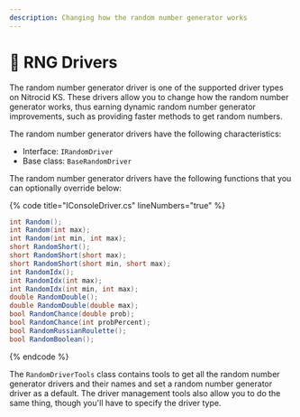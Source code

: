```yaml
---
description: Changing how the random number generator works
---
```


# 🔌 RNG Drivers

The random number generator driver is one of the supported driver types on Nitrocid KS. These drivers allow you to change how the random number generator works, thus earning dynamic random number generator improvements, such as providing faster methods to get random numbers.

The random number generator drivers have the following characteristics:

* Interface: `IRandomDriver`
* Base class: `BaseRandomDriver`

The random number generator drivers have the following functions that you can optionally override below:

{% code title="IConsoleDriver.cs" lineNumbers="true" %}
```csharp
int Random();
int Random(int max);
int Random(int min, int max);
short RandomShort();
short RandomShort(short max);
short RandomShort(short min, short max);
int RandomIdx();
int RandomIdx(int max);
int RandomIdx(int min, int max);
double RandomDouble();
double RandomDouble(double max);
bool RandomChance(double prob);
bool RandomChance(int probPercent);
bool RandomRussianRoulette();
bool RandomBoolean();
```
{% endcode %}

The `RandomDriverTools` class contains tools to get all the random number generator drivers and their names and set a random number generator driver as a default. The driver management tools also allow you to do the same thing, though you'll have to specify the driver type.
